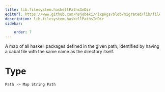 ```yaml
---
title: lib.filesystem.haskellPathsInDir
editUrl: https://www.github.com/hsjobeki/nixpkgs/blob/migrated/lib/filesystem.nix#L118C5
description: lib.filesystem.haskellPathsInDir
sidebar:

    order: 7
---
```


A map of all haskell packages defined in the given path,
identified by having a cabal file with the same name as the
directory itself.

# Type

```
Path -> Map String Path
```



